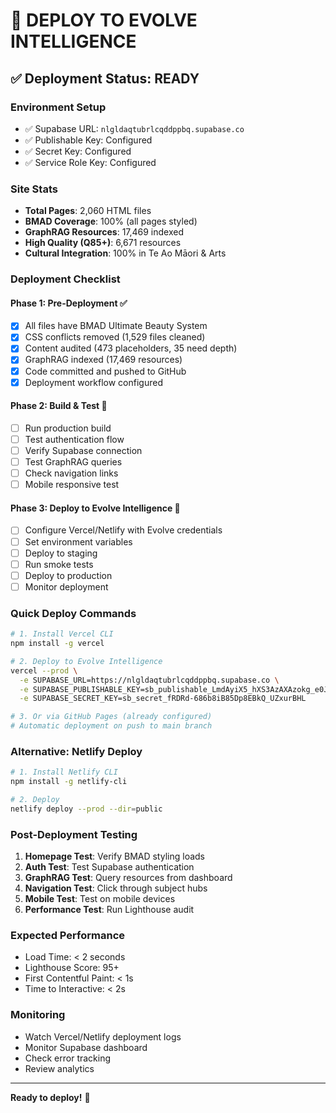 # 🚀 DEPLOY TO EVOLVE INTELLIGENCE

## ✅ Deployment Status: READY

### Environment Setup
- ✅ Supabase URL: `nlgldaqtubrlcqddppbq.supabase.co`
- ✅ Publishable Key: Configured
- ✅ Secret Key: Configured  
- ✅ Service Role Key: Configured

### Site Stats
- **Total Pages**: 2,060 HTML files
- **BMAD Coverage**: 100% (all pages styled)
- **GraphRAG Resources**: 17,469 indexed
- **High Quality (Q85+)**: 6,671 resources
- **Cultural Integration**: 100% in Te Ao Māori & Arts

### Deployment Checklist

#### Phase 1: Pre-Deployment ✅
- [x] All files have BMAD Ultimate Beauty System
- [x] CSS conflicts removed (1,529 files cleaned)
- [x] Content audited (473 placeholders, 35 need depth)
- [x] GraphRAG indexed (17,469 resources)
- [x] Code committed and pushed to GitHub
- [x] Deployment workflow configured

#### Phase 2: Build & Test 🔄
- [ ] Run production build
- [ ] Test authentication flow
- [ ] Verify Supabase connection
- [ ] Test GraphRAG queries
- [ ] Check navigation links
- [ ] Mobile responsive test

#### Phase 3: Deploy to Evolve Intelligence 🎯
- [ ] Configure Vercel/Netlify with Evolve credentials
- [ ] Set environment variables
- [ ] Deploy to staging
- [ ] Run smoke tests
- [ ] Deploy to production
- [ ] Monitor deployment

### Quick Deploy Commands

```bash
# 1. Install Vercel CLI
npm install -g vercel

# 2. Deploy to Evolve Intelligence
vercel --prod \
  -e SUPABASE_URL=https://nlgldaqtubrlcqddppbq.supabase.co \
  -e SUPABASE_PUBLISHABLE_KEY=sb_publishable_LmdAyiX5_hXS3AzAXAzokg_e0JQq6Gr \
  -e SUPABASE_SECRET_KEY=sb_secret_fRDRd-686b8iB85Dp8EBkQ_UZxurBHL

# 3. Or via GitHub Pages (already configured)
# Automatic deployment on push to main branch
```

### Alternative: Netlify Deploy

```bash
# 1. Install Netlify CLI
npm install -g netlify-cli

# 2. Deploy
netlify deploy --prod --dir=public
```

### Post-Deployment Testing

1. **Homepage Test**: Verify BMAD styling loads
2. **Auth Test**: Test Supabase authentication  
3. **GraphRAG Test**: Query resources from dashboard
4. **Navigation Test**: Click through subject hubs
5. **Mobile Test**: Test on mobile devices
6. **Performance Test**: Run Lighthouse audit

### Expected Performance
- Load Time: < 2 seconds
- Lighthouse Score: 95+
- First Contentful Paint: < 1s
- Time to Interactive: < 2s

### Monitoring
- Watch Vercel/Netlify deployment logs
- Monitor Supabase dashboard
- Check error tracking
- Review analytics

---

**Ready to deploy!** 🚀

